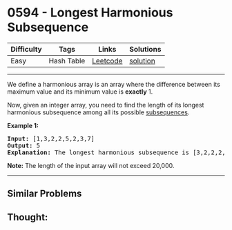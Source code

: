 # 0594 - Longest Harmonious Subsequence

Difficulty  | Tags | Links | Solutions
----------- | ---- | ----- | -----
Easy | Hash Table | [Leetcode](https://leetcode.com/problems/longest-harmonious-subsequence) | [solution](https://leetcode.com/problems/longest-harmonious-subsequence/solution/)


-----------

<p>We define a harmonious array is an array where the difference between its maximum value and its minimum value is <b>exactly</b> 1.</p>

<p>Now, given an integer array, you need to find the length of its longest harmonious subsequence among all its possible <a href="https://en.wikipedia.org/wiki/Subsequence">subsequences</a>.</p>

<p><b>Example 1:</b><br />
<pre>
<b>Input:</b> [1,3,2,2,5,2,3,7]
<b>Output:</b> 5
<b>Explanation:</b> The longest harmonious subsequence is [3,2,2,2,3].
</pre>
</p>

<p><b>Note:</b>
The length of the input array will not exceed 20,000.
</p>



-----------


## Similar Problems




## Thought:
